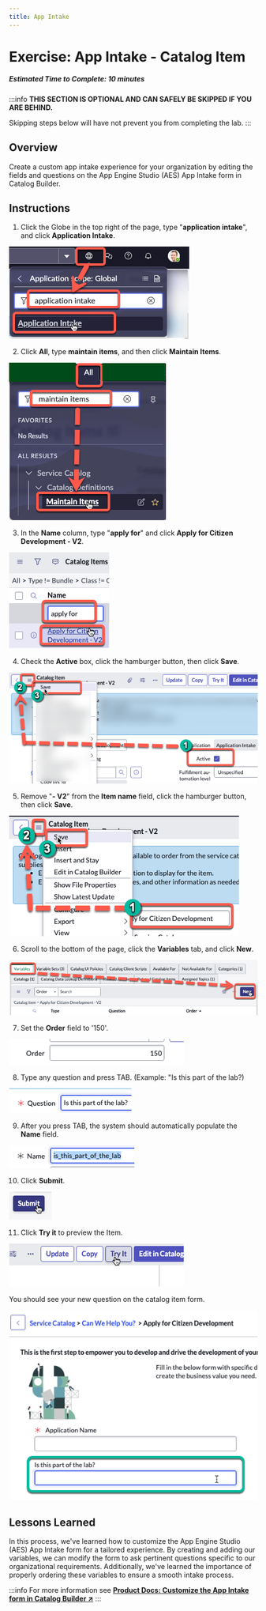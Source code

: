 ```yaml
---
title: App Intake
---
```

# Exercise: App Intake - Catalog Item

##### Estimated Time to Complete: 10 minutes

:::info
**THIS SECTION IS OPTIONAL AND CAN SAFELY BE SKIPPED IF YOU ARE BEHIND.**

Skipping steps below will have not prevent you from completing the lab. 
:::

## Overview

Create a custom app intake experience for your organization by editing the fields and questions on the App Engine Studio (AES) App Intake form in Catalog Builder.

## Instructions

1. Click the Globe in the top right of the page, type "**application intake**", and click **Application Intake**.

![relative](../../assets/images/2023-07-31-16-19-21.png)

2. Click **All**, type **maintain items**, and then click **Maintain Items**.

![relative](../../assets/images/2023-07-31-16-02-07.png)

3. In the **Name** column, type "**apply for**" and click **Apply for Citizen Development - V2**.

![relative](../../assets/images/2023-07-31-16-03-52.png)

4. Check the **Active** box, click the hamburger button, then click **Save**.

![relative](../../assets/images/2023-07-31-16-26-29.png)

5. Remove "**- V2**" from the **Item name** field, click the hamburger button, then click **Save**.

![relative](../../assets/images/2023-07-31-16-35-01.png)

6. Scroll to the bottom of the page, click the **Variables** tab, and click **New**.

![relative](../../assets/images/2023-07-31-16-37-30.png)

7. Set the **Order** field to '150'.

![relative](../../assets/images/2023-07-31-16-38-51.png)

8. Type any question and press TAB.  (Example: "Is this part of the lab?)

![relative](../../assets/images/2023-07-31-16-39-52.png)

9. After you press TAB, the system should automatically populate the **Name** field. 

![relative](../../assets/images/2023-07-31-16-41-03.png)

10. Click **Submit**.

![relative](../../assets/images/2023-07-31-16-41-18.png)

11. Click **Try it** to preview the Item.

![relative](../../assets/images/2023-07-31-16-42-20.png)

You should see your new question on the catalog item form.

![relative](../../assets/images/2023-07-31-16-42-57.png)

## Lessons Learned

In this process, we've learned how to customize the App Engine Studio (AES) App Intake form for a tailored experience. By creating and adding our variables, we can modify the form to ask pertinent questions specific to our organizational requirements. Additionally, we've learned the importance of properly ordering these variables to ensure a smooth intake process.

:::info
For more information see **<a href="https://docs.servicenow.com/csh?topicname=customize-app-intake-form-catalog-builder.html&version=latest" target="_blank">Product Docs: Customize the App Intake form in Catalog Builder ↗</a>**
:::


